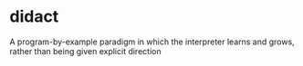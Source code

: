 didact
======

A program-by-example paradigm in which the interpreter learns and grows, rather than being given explicit direction
